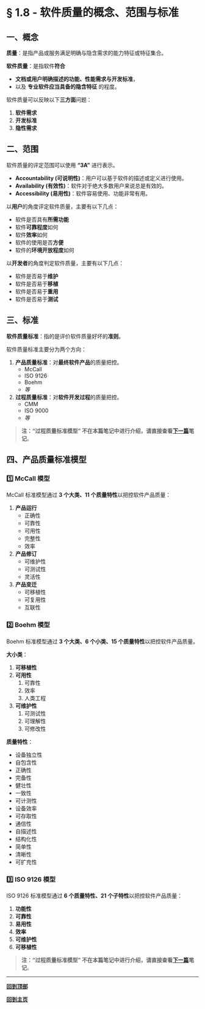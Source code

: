 # § 1.8 - 软件质量的概念、范围与标准

## 一、概念

**质量**：是指产品或服务满足明确与隐含需求的能力特征或特征集合。

**软件质量**：是指软件**符合**

- **文档或用户明确描述的功能、性能需求与开发标准**，
- 以及 **专业软件应当具备的隐含特征** 的程度。

软件质量可以反映以下**三方面**问题：

1. **软件需求**
2. **开发标准**
3. **隐性需求**

## 二、范围

软件质量的评定范围可以使用 **“3A”** 进行表示。

- **Accountability (可说明性)**：用户可以基于软件的描述或定义进行使用。
- **Availability (有效性)**：软件对于绝大多数用户来说总是有效的。
- **Accessibility (易用性)**：软件容易使用、功能非常有用。

以**用户**的角度评定软件质量，主要有以下几点：

- 软件是否具有**所需功能**
- 软件**可靠程度**如何
- 软件**效率**如何
- 软件的使用是否**方便**
- 软件的**环境开放程度**如何

以**开发者**的角度判定软件质量，主要有以下几点：

- 软件是否易于**维护**
- 软件是否易于**移植**
- 软件是否易于**重用**
- 软件是否易于**测试**

## 三、标准

**软件质量标准**：指的是评价软件质量好坏的**准则**。

软件质量标准主要分为两个方向：

1. **产品质量标准**：对**最终软件产品**的质量把控。
	- McCall
	- ISO 9126
	- Boehm
	- *等*
2. **过程质量标准**：对**软件开发过程**的质量把控。
	- CMM
	- ISO 9000
	- *等*

> **注：“过程质量标准模型” 不在本篇笔记中进行介绍，请直接查看[下一篇]()笔记**。

## 四、产品质量标准模型

### :one: McCall 模型

McCall 标准模型通过 **3 个大类、11 个质量特性**以把控软件产品质量：

1. **产品运行**
	- 正确性
	- 可靠性
	- 可用性
	- 完整性
	- 效率
2. **产品修订**
	- 可维护性
	- 可测试性
	- 灵活性
3. **产品变迁**
	- 可移植性
	- 可复用性
	- 互联性

### :two: Boehm 模型

Boehm 标准模型通过 **3 个大类、6 个小类、15 个质量特性**以把控软件产品质量。

**大小类**：

1. **可移植性**
2. **可用性**
	1. 可靠性
	2. 效率
	3. 人类工程
3. **可维护性**
	1. 可测试性
	2. 可理解性
	3. 可修改性

**质量特性**：

- 设备独立性
- 自包含性
- 正确性
- 完备性
- 健壮性
- 一致性
- 可计测性
- 设备效率
- 可存取性
- 通信性
- 自描述性
- 结构化性
- 简单性
- 清晰性
- 可扩充性

### :three: ISO 9126 模型

ISO 9126 标准模型通过 **6 个质量特性、21 个子特性**以把控软件产品质量：

1. **功能性**
2. **可靠性**
3. **易用性**
4. **效率**
5. **可维护性**
6. **可移植性**

> **注：“过程质量标准模型” 不在本篇笔记中进行介绍，请直接查看[下一篇]()笔记**。

---
[**回到顶部**]()

[**回到主页**](https://github.com/Lingggao/Software-Testing-Basics#%E8%BD%AF%E4%BB%B6%E6%B5%8B%E8%AF%95%E5%9F%BA%E7%A1%80)